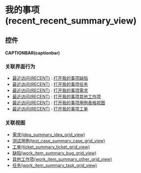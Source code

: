 # 我的事项(recent_recent_summary_view)  <!-- {docsify-ignore-all} -->



## 控件
#### CAPTIONBAR(captionbar)


### 关联界面行为
  * [最近访问(RECENT)](module/Base/recent) : [打开我的事项缺陷](module/Base/recent#界面行为)
  * [最近访问(RECENT)](module/Base/recent) : [打开我的事项任务](module/Base/recent#界面行为)
  * [最近访问(RECENT)](module/Base/recent) : [打开我的事项需求](module/Base/recent#界面行为)
  * [最近访问(RECENT)](module/Base/recent) : [打开我的事项其他工作项](module/Base/recent#界面行为)
  * [最近访问(RECENT)](module/Base/recent) : [打开我的事项用例表格视图](module/Base/recent#界面行为)
  * [最近访问(RECENT)](module/Base/recent) : [打开我的事项工单](module/Base/recent#界面行为)

### 关联视图
  * [需求(idea_summary_idea_grid_view)](app/view/idea_summary_idea_grid_view)
  * [测试用例(test_case_summary_case_grid_view)](app/view/test_case_summary_case_grid_view)
  * [工单(ticket_summary_ticket_grid_view)](app/view/ticket_summary_ticket_grid_view)
  * [缺陷(work_item_summary_bug_grid_view)](app/view/work_item_summary_bug_grid_view)
  * [其他工作项(work_item_summary_other_grid_view)](app/view/work_item_summary_other_grid_view)
  * [任务(work_item_summary_task_grid_view)](app/view/work_item_summary_task_grid_view)

<script>
 const { createApp } = Vue
  createApp({
    data() {
      return {

      }
    }
  }).use(ElementPlus).mount('#app')
</script>